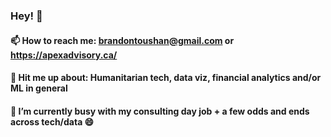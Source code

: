 ### Hey! 👋
#### 📫 How to reach me: brandontoushan@gmail.com or https://apexadvisory.ca/
#### 💬 Hit me up about: Humanitarian tech, data viz, financial analytics and/or ML in general
#### 🔭 I’m currently busy with my consulting day job + a few odds and ends across tech/data 😄

<!--
**BrandonToushan/BrandonToushan** is a ✨ _special_ ✨ repository because its `README.md` (this file) appears on your GitHub profile.

Here are some ideas to get you started:

- 🔭 I’m currently working on ...
- 🌱 I’m currently learning ...
- 👯 I’m looking to collaborate on ...
- 🤔 I’m looking for help with ...
- 💬 Ask me about ...
- 📫 How to reach me: ...
- 😄 Pronouns: ...
- ⚡ Fun fact: ...
-->
